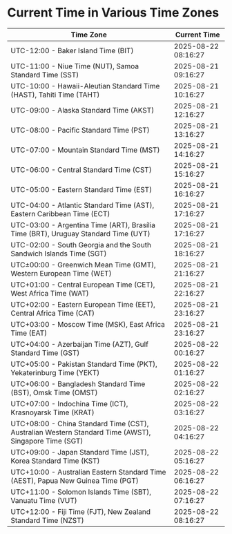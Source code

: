 # Current Time in Various Time Zones

| Time Zone | Current Time |
|-----------|--------------|
| UTC-12:00 - Baker Island Time (BIT) | 2025-08-22 08:16:27 |
| UTC-11:00 - Niue Time (NUT), Samoa Standard Time (SST) | 2025-08-21 09:16:27 |
| UTC-10:00 - Hawaii-Aleutian Standard Time (HAST), Tahiti Time (TAHT) | 2025-08-21 10:16:27 |
| UTC-09:00 - Alaska Standard Time (AKST) | 2025-08-21 12:16:27 |
| UTC-08:00 - Pacific Standard Time (PST) | 2025-08-21 13:16:27 |
| UTC-07:00 - Mountain Standard Time (MST) | 2025-08-21 14:16:27 |
| UTC-06:00 - Central Standard Time (CST) | 2025-08-21 15:16:27 |
| UTC-05:00 - Eastern Standard Time (EST) | 2025-08-21 16:16:27 |
| UTC-04:00 - Atlantic Standard Time (AST), Eastern Caribbean Time (ECT) | 2025-08-21 17:16:27 |
| UTC-03:00 - Argentina Time (ART), Brasília Time (BRT), Uruguay Standard Time (UYT) | 2025-08-21 17:16:27 |
| UTC-02:00 - South Georgia and the South Sandwich Islands Time (SGT) | 2025-08-21 18:16:27 |
| UTC±00:00 - Greenwich Mean Time (GMT), Western European Time (WET) | 2025-08-21 21:16:27 |
| UTC+01:00 - Central European Time (CET), West Africa Time (WAT) | 2025-08-21 22:16:27 |
| UTC+02:00 - Eastern European Time (EET), Central Africa Time (CAT) | 2025-08-21 23:16:27 |
| UTC+03:00 - Moscow Time (MSK), East Africa Time (EAT) | 2025-08-21 23:16:27 |
| UTC+04:00 - Azerbaijan Time (AZT), Gulf Standard Time (GST) | 2025-08-22 00:16:27 |
| UTC+05:00 - Pakistan Standard Time (PKT), Yekaterinburg Time (YEKT) | 2025-08-22 01:16:27 |
| UTC+06:00 - Bangladesh Standard Time (BST), Omsk Time (OMST) | 2025-08-22 02:16:27 |
| UTC+07:00 - Indochina Time (ICT), Krasnoyarsk Time (KRAT) | 2025-08-22 03:16:27 |
| UTC+08:00 - China Standard Time (CST), Australian Western Standard Time (AWST), Singapore Time (SGT) | 2025-08-22 04:16:27 |
| UTC+09:00 - Japan Standard Time (JST), Korea Standard Time (KST) | 2025-08-22 05:16:27 |
| UTC+10:00 - Australian Eastern Standard Time (AEST), Papua New Guinea Time (PGT) | 2025-08-22 06:16:27 |
| UTC+11:00 - Solomon Islands Time (SBT), Vanuatu Time (VUT) | 2025-08-22 07:16:27 |
| UTC+12:00 - Fiji Time (FJT), New Zealand Standard Time (NZST) | 2025-08-22 08:16:27 |
